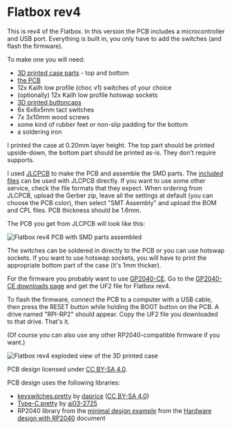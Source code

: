 # Flatbox rev4

This is rev4 of the Flatbox. In this version the PCB includes a microcontroller and USB port. Everything is built in, you only have to add the switches (and flash the firmware).

To make one you will need:

* [3D printed case parts](3d-printed-case) - top and bottom
* [the PCB](pcb)
* 12x Kailh low profile (choc v1) switches of your choice
* (optionally) 12x Kailh low profile hotswap sockets
* [3D printed buttoncaps](../3d-printed-buttoncaps)
* 6x 6x6x5mm tact switches
* 7x 3x10mm wood screws
* some kind of rubber feet or non-slip padding for the bottom
* a soldering iron

I printed the case at 0.20mm layer height. The top part should be printed upside-down, the bottom part should be printed as-is. They don't require supports.

I used [JLCPCB](https://jlcpcb.com/) to make the PCB and assemble the SMD parts. The [included files](pcb) can be used with JLCPCB directly. If you want to use some other service, check the file formats that they expect. When ordering from JLCPCB, upload the Gerber zip, leave all the settings at default (you can choose the PCB color), then select "SMT Assembly" and upload the BOM and CPL files. PCB thickness should be 1.6mm.

The PCB you get from JLCPCB will look like this:

![Flatbox rev4 PCB with SMD parts assembled](images/Flatbox-rev4-pcb-with-smd-parts.jpg)

The switches can be soldered in directly to the PCB or you can use hotswap sockets. If you want to use hotswap sockets, you will have to print the appropriate bottom part of the case (it's 1mm thicker).

For the firmware you probably want to use [GP2040-CE](https://gp2040-ce.info/). Go to the [GP2040-CE downloads page](https://gp2040-ce.info/downloads/) and get the UF2 file for Flatbox rev4.

To flash the firmware, connect the PCB to a computer with a USB cable, then press the RESET button while holding the BOOT button on the PCB. A drive named "RPI-RP2" should appear. Copy the UF2 file you downloaded to that drive. That's it.

(Of course you can also use any other RP2040-compatible firmware if you want.)

![Flatbox rev4 exploded view of the 3D printed case](images/Flatbox-rev4-exploded.png)

PCB design licensed under [CC BY-SA 4.0](https://creativecommons.org/licenses/by-sa/4.0/).

PCB design uses the following libraries:

* [keyswitches.pretty](https://github.com/daprice/keyswitches.pretty) by [daprice](https://github.com/daprice) ([CC BY-SA 4.0](https://creativecommons.org/licenses/by-sa/4.0/))
* [Type-C.pretty](https://github.com/ai03-2725/Type-C.pretty) by [ai03-2725](https://github.com/ai03-2725)
* RP2040 library from the [minimal design example](https://datasheets.raspberrypi.org/rp2040/Minimal-KiCAD.zip) from the [Hardware design with RP2040](https://datasheets.raspberrypi.org/rp2040/hardware-design-with-rp2040.pdf) document
